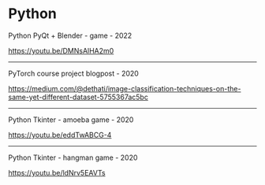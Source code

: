 # Python

Python PyQt + Blender - game - 2022

https://youtu.be/DMNsAlHA2m0

--------------------------------------


PyTorch course project blogpost - 2020

https://medium.com/@dethati/image-classification-techniques-on-the-same-yet-different-dataset-5755367ac5bc

--------------------------------------


Python Tkinter - amoeba game - 2020

https://youtu.be/eddTwABCG-4

--------------------------------------


Python Tkinter - hangman game - 2020

https://youtu.be/ldNrv5EAVTs



